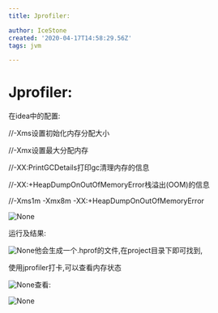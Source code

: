 ```yaml
---
title: Jprofiler:

author: IceStone
created: '2020-04-17T14:58:29.56Z'
tags: jvm

---
```


# Jprofiler:

在idea中的配置:

//-Xms设置初始化内存分配大小

//-Xmx设置最大分配内存

//-XX:PrintGCDetails打印gc清理内存的信息

//-XX:+HeapDumpOnOutOfMemoryError栈溢出(OOM)的信息

//-Xms1m -Xmx8m -XX:+HeapDumpOnOutOfMemoryError

 
![None](images/fb7812e2-0297-4178-a55a-2ce11e1ef51d.png) 

运行及结果:

![None](images/b3a09c76-9613-4fcd-b22d-3c9d9bd947d9.png)他会生成一个.hprof的文件,在project目录下即可找到,


使用jprofiler打卡,可以查看内存状态

![None](images/e4363b5d-1428-4d52-94b4-299c98e253ed.png)查看:


![None](images/7f8717d3-3596-4148-8db2-1fec43446109.png) 

